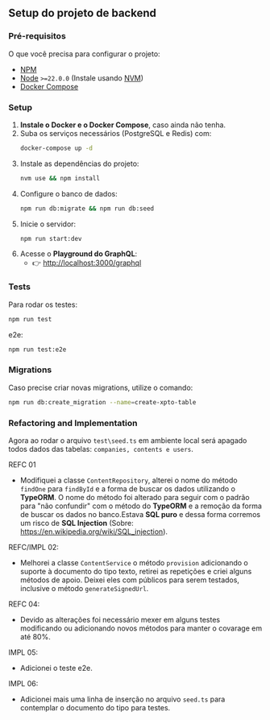 ## Setup do projeto de backend

### Pré-requisitos

O que você precisa para configurar o projeto:

- [NPM](https://www.npmjs.com/)
- [Node](https://nodejs.org/en/) `>=22.0.0` (Instale usando [NVM](https://github.com/nvm-sh/nvm))
- [Docker Compose](https://docs.docker.com/compose/)

### Setup

1. **Instale o Docker e o Docker Compose**, caso ainda não tenha.
2. Suba os serviços necessários (PostgreSQL e Redis) com:
   ```bash
   docker-compose up -d
   ```
3. Instale as dependências do projeto:
   ```bash
   nvm use && npm install
   ```
4. Configure o banco de dados:
   ```bash
   npm run db:migrate && npm run db:seed
   ```
5. Inicie o servidor:
   ```bash
   npm run start:dev
   ```
6. Acesse o **Playground do GraphQL**:
   - 👉 [http://localhost:3000/graphql](http://localhost:3000/graphql)

### Tests

Para rodar os testes:

```bash
npm run test
```

e2e:

```bash
npm run test:e2e
```

### Migrations

Caso precise criar novas migrations, utilize o comando:

```bash
npm run db:create_migration --name=create-xpto-table
```

### Refactoring and Implementation

Agora ao rodar o arquivo `test\seed.ts` em ambiente local será apagado todos dados das tabelas: `companies, contents e users`.

REFC 01

- Modifiquei a classe `ContentRepository`, alterei o nome do método `findOne` para `findById` e a forma de buscar os dados utilizando o **TypeORM**.
  O nome do método foi alterado para seguir com o padrão para "não confundir" com o método do **TypeORM** e a remoção da forma de buscar os dados no banco.Estava **SQL puro** e dessa forma corremos um risco de **SQL Injection** (Sobre: https://en.wikipedia.org/wiki/SQL_injection).

REFC/IMPL 02:

- Melhorei a classe `ContentService` o método `provision` adicionando o suporte à documento do tipo texto, retirei as repetições e criei alguns métodos de apoio. Deixei eles com públicos para serem testados, inclusive o método `generateSignedUrl`.

REFC 04:

- Devido as alterações foi necessário mexer em alguns testes modificando ou adicionando novos métodos para manter o covarage em até 80%.

IMPL 05:

- Adicionei o teste e2e.

IMPL 06:

- Adicionei mais uma linha de inserção no arquivo `seed.ts` para contemplar o documento do tipo para testes.
